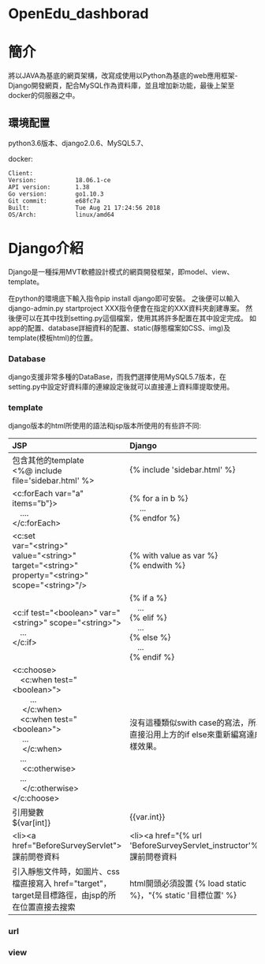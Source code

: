 # OpenEdu_dashborad


# 簡介
  將以JAVA為基底的網頁架構，改寫成使用以Python為基底的web應用框架-Django開發網頁，配合MySQL作為資料庫，並且增加新功能，最後上架至docker的伺服器之中。
  

## 環境配置
  
  python3.6版本、django2.0.6、MySQL5.7、
  
  docker:
  
    Client:
    Version:           18.06.1-ce  
    API version:       1.38  
    Go version:        go1.10.3  
    Git commit:        e68fc7a  
    Built:             Tue Aug 21 17:24:56 2018  
    OS/Arch:           linux/amd64

# Django介紹
  Django是一種採用MVT軟體設計模式的網頁開發框架，即model、view、template。
  
  在python的環境底下輸入指令pip install django即可安裝。
  之後便可以輸入django-admin.py startproject XXX指令便會在指定的XXX資料夾創建專案。
  然後便可以在其中找到setting.py這個檔案，使用其將許多配置在其中設定完成。
  如app的配置、database詳細資料的配置、static(靜態檔案如CSS、img)及template(模板html)的位置。
  
  ### Database
  django支援非常多種的DataBase，而我們選擇使用MySQL5.7版本，在setting.py中設定好資料庫的連線設定後就可以直接連上資料庫提取使用。
  
### template
  django版本的html所使用的語法和jsp版本所使用的有些許不同:
  
  
| JSP | Django  |
| :------------ |:---------------|
| 包含其他的template <br /> <%@ include file='sidebar.html' %>| {% include 'sidebar.html' %} |
| <c:forEach var="a" items=”b"}> <br />&emsp;.... <br /> </c:forEach>| {% for a in b %} <br /> &emsp; ... <br /> {% endfor %} |
| <c:set <br /> var="&lt;string>" <br /> value="&lt;string>" <br /> target="&lt;string>" <br /> property="&lt;string>" <br /> scope="&lt;string>"/>  | {% with value as var %}<br />{% endwith %}|
| <c:if test="&lt;boolean>" var="&lt;string>" scope="&lt;string>"><br />&emsp;...<br /></c:if> | {% if a %}<br />&emsp;...<br />{% elif %}<br />&emsp;...<br />{% else %}<br />&emsp;...<br />{% endif %} |
| <c:choose> <br /> &emsp;<c:when test="&lt;boolean>"> <br />&emsp;&emsp; ... <br />&emsp; </c:when> <br />&emsp;<c:when test="&lt;boolean>"><br />&emsp; ... <br />&emsp; </c:when><br /> &emsp;... <br />&emsp; <c:otherwise><br /> &emsp;...<br />&emsp; </c:otherwise> <br /> </c:choose> | 沒有這種類似swith case的寫法，所以直接沿用上方的if else來重新編寫達成同樣效果。 |
|引用變數 <br /> ${var[int]} | {{var.int}} |
| &lt;li>&lt;a href="BeforeSurveyServlet">課前問卷資料</a></li> | &lt;li>&lt;a href="{% url 'BeforeSurveyServlet_instructor'%}">課前問卷資料</a></li> |
| 引入靜態文件時，如圖片、css檔直接寫入 href="target"，target是目標路徑，由jsp的所在位置直接去搜索 | html開頭必須設置 {% load static %}，"{% static '目標位置' %} |

### url

### view
